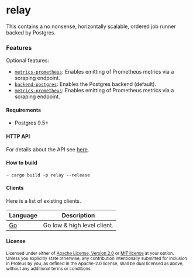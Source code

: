 # relay

This contains a no nonsense, horizontally scalable, ordered job runner backed by Postgres.

### Features
Optional features:
- [`metrics-prometheus`][]: Enables emitting of Prometheus metrics via a scraping endpoint.
- [`backend-postgres`][]: Enables the Postgres backend (default).
- [`metrics-prometheus`][]: Enables emitting of Prometheus metrics via a scraping endpoint.

[`frontend-http`]: `relay_frontend_http`
[`backend-postgres`]: `relay_backend_postgres`
[`metrics-prometheus`]: https://crates.io/crates/metrics-exporter-prometheus

#### Requirements
- Postgres 9.5+

#### HTTP API
For details about the API see [here](../relay-frontend-http/API.md). 

#### How to build
```shell
~ cargo build -p relay --release
```

#### Clients
Here is a list of existing clients.

| Language | Description                 |
|----------|-----------------------------|
| [Go](https://github.com/go-playground/relay-client-go)   | Go low & high level client. |


#### License

<sup>
Licensed under either of <a href="LICENSE-APACHE">Apache License, Version
2.0</a> or <a href="LICENSE-MIT">MIT license</a> at your option.
</sup>

<br>

<sub>
Unless you explicitly state otherwise, any contribution intentionally submitted
for inclusion in Proteus by you, as defined in the Apache-2.0 license, shall be
dual licensed as above, without any additional terms or conditions.
</sub>
